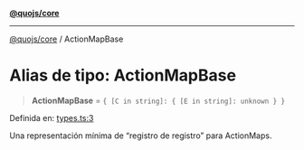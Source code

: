 [**@quojs/core**](../README.md)

***

[@quojs/core](../README.md) / ActionMapBase

# Alias ​​de tipo: ActionMapBase

> **ActionMapBase** = `{ [C in string]: { [E in string]: unknown } }`

Definida en: [types.ts:3](https://github.com/quojs/quojs/blob/77e60321cd9a639207281caa83e9258935b2bfc1/packages/core/src/types.ts#L3)

Una representación mínima de “registro de registro” para ActionMaps.
